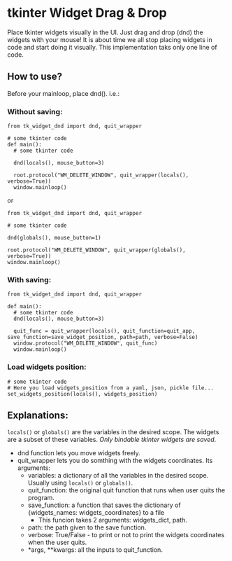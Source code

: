 # tkinter Widget Drag & Drop
Place tkinter widgets visually in the UI. Just drag and drop (dnd) the widgets with your mouse!
It is about time we all stop placing widgets in code and start doing it visually.
This implementation taks only one line of code.

## How to use?
Before your mainloop, place dnd(). i.e.:
### Without saving:
```
from tk_widget_dnd import dnd, quit_wrapper

# some tkinter code
def main():
  # some tkinter code

  dnd(locals(), mouse_button=3)
  
  root.protocol("WM_DELETE_WINDOW", quit_wrapper(locals(), verbose=True))
  window.mainloop()
```
or
```
from tk_widget_dnd import dnd, quit_wrapper

# some tkinter code

dnd(globals(), mouse_button=1)

root.protocol("WM_DELETE_WINDOW", quit_wrapper(globals(), verbose=True))
window.mainloop()
```
### With saving:
```
from tk_widget_dnd import dnd, quit_wrapper

def main():
  # some tkinter code
  dnd(locals(), mouse_button=3)

  quit_func = quit_wrapper(locals(), quit_function=quit_app, save_function=save_widget_position, path=path, verbose=False)
  window.protocol("WM_DELETE_WINDOW", quit_func) 
  window.mainloop()
```

### Load widgets position:
```
# some tkinter code
# Here you load widgets_position from a yaml, json, pickle file... 
set_widgets_position(locals(), widgets_position)
```

## Explanations:

`locals()` or `globals()` are the variables in the desired scope. The widgets are a subset of these variables. *Only bindable tkinter widgets are saved*.
- dnd function lets you move widgets freely.
- quit_wrapper lets you do somthing with the widgets coordinates. Its arguments:
  - variables: a dictionary of all the variables in the desired scope. Usually using `locals()` or `globals()`.
  - quit_function: the original quit function that runs when user quits the program.
  - save_function: a function that saves the dictionary of {widgets_names: widgets_coordinates} to a file
    - This funcion takes 2 arguments: widgets_dict, path.
  - path: the path given to the save function.
  - verbose: True/False - to print or not to print the widgets coordinates when the user quits.
  -  *args, **kwargs: all the inputs to quit_function.

